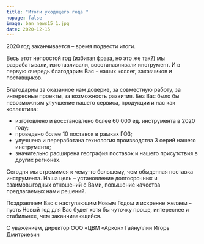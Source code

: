 ```yaml
---
title: "Итоги уходящего года "
nopage: false
image: ban_news15_1.jpg
date: 2020-12-15
---
```

2020 год заканчивается – время подвести итоги.

Весь этот непростой год (избитая фраза, но это же так?) мы разрабатывали, изготавливали, восстанавливали инструмент. И в первую очередь благодарим Вас - наших коллег, заказчиков и поставщиков. 

Благодарим за оказанное нам доверие, за совместную работу, за интересные проекты, за возможность развития. Без Вас было бы невозможным улучшение нашего сервиса, продукции и нас как коллектива:

* изготовлено и восстановлено более 60 000 ед. инструмента в 2020 году;
* проведено более 10 поставок в рамках ГОЗ;
* улучшена и переработана технология производства 3 серий нашего инструмента;
* значительно расширена география поставок и нашего присутствия в других регионах.

Сегодня мы стремимся к чему-то большему, чем обыденная поставка инструмента. Наша цель – установление долгосрочных и взаимовыгодных отношений с Вами, повышение качества предлагаемых нами решений.

Поздравляем Вас с наступающим Новым Годом и искренне желаем – пусть Новый год для Вас будет хотя бы чуточку проще, интереснее и стабильнее, чем заканчивающийся.

С уважением, директор ООО «ЦВМ «Аркон» Гайнуллин Игорь Дмитриевич